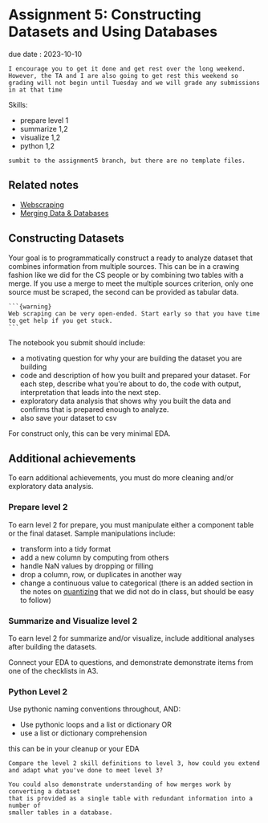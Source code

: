 # Assignment 5: Constructing Datasets and Using Databases

<!-- {{ accept_assignment }} -->



due date : 2023-10-10
```{note}
I encourage you to get it done and get rest over the long weekend.  However, the TA and I are also going to get rest this weekend so grading will not begin until Tuesday and we will grade any submissions in at that time
```


Skills:
- prepare level 1
- summarize 1,2
- visualize 1,2
- python 1,2


```{warning}
sumbit to the assignment5 branch, but there are no template files. 
```

## Related notes

- [Webscraping](https://rhodyprog4ds.github.io/BrownFall24/notes/2024-10-01.html)
- [Merging Data & Databases](https://rhodyprog4ds.github.io/BrownFall24/notes/2024-10-03.html)


## Constructing Datasets


Your goal is to programmatically construct a ready to analyze dataset that combines information from multiple sources. This can be in a crawing fashion like we did for the CS people or by combining two tables with a merge. If you use a merge to meet the multiple sources criterion, only one source must be scraped, the second can be provided as tabular data.  


````{margin}
```{warning}
Web scraping can be very open-ended. Start early so that you have time to get help if you get stuck. 
```
````
The notebook you submit should include:

- a motivating question for why your are building the dataset you are building
- code and description of how you built and prepared your dataset. For each step,  describe what you're about to do, the code with output, interpretation that leads into the next step.
- exploratory data analysis that shows why you built the data and confirms that is prepared enough to analyze. 
- also save your dataset to csv


For construct only, this can be very minimal EDA.



## Additional achievements

To earn additional achievements, you must do more cleaning and/or exploratory data analysis.


### Prepare level 2
To earn level 2 for prepare, you must manipulate either a component table or the final dataset. Sample manipulations include: 

- transform into a tidy format
- add a new column by computing from others
- handle NaN values by dropping or filling
- drop a column, row, or duplicates in another way
- change a continuous value to categorical (there is an added section in the notes on [quantizing](quantize) that we did not do in class, but should be easy to follow)


### Summarize and Visualize level 2
To earn level 2 for summarize and/or visualize, include additional analyses after building the datasets.

Connect your EDA to questions, and demonstrate demonstrate items from one of the checklists in A3. 

### Python Level 2

Use pythonic naming conventions throughout, AND:

- Use pythonic loops and a list or dictionary OR
- use a list or dictionary comprehension

this can be in your cleanup or your EDA

```{admonition} Thinking Ahead
Compare the level 2 skill definitions to level 3, how could you extend and adapt what you've done to meet level 3?
```



```{admonition} Thinking Ahead
You could also demonstrate understanding of how merges work by converting a dataset
that is provided as a single table with redundant information into a number of
smaller tables in a database.
```
